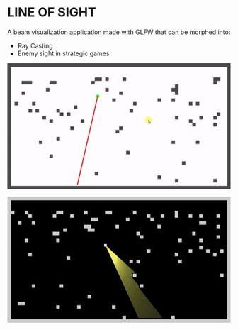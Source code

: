 # LINE OF SIGHT

A beam visualization application made with GLFW that can be morphed into:

* Ray Casting
* Enemy sight in strategic games

![Image of Beam](https://github.com/ummarikram/LineOfSight/blob/master/Run.gif)

![Image of Rays](https://github.com/ummarikram/LineOfSight/blob/master/Ray%20Casting%20Run.gif)
